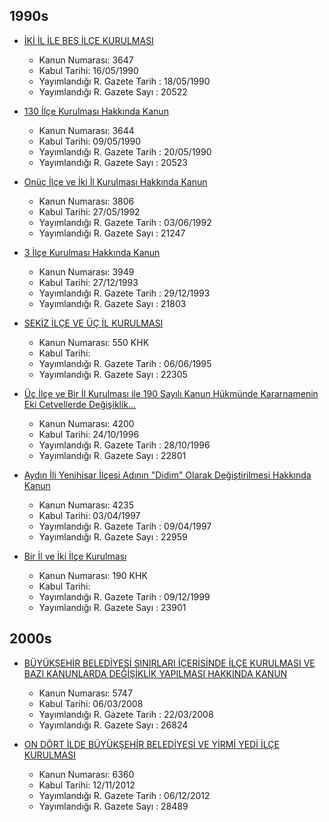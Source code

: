 ## 1990s

* [İKİ İL İLE BEŞ İLÇE KURULMASI](http://www.mevzuat.gov.tr/MevzuatMetin/1.5.3647.pdf)
    * Kanun Numarası: 3647
    * Kabul Tarihi: 16/05/1990
    * Yayımlandığı R. Gazete Tarih : 18/05/1990
    * Yayımlandığı R. Gazete Sayı : 20522

* [130 İlçe Kurulması Hakkında Kanun](http://www.resmigazete.gov.tr/arsiv/20523.pdf)
    * Kanun Numarası: 3644 
    * Kabul Tarihi: 09/05/1990
    * Yayımlandığı R. Gazete Tarih : 20/05/1990
    * Yayımlandığı R. Gazete Sayı : 20523

* [Onüç İlçe ve İki İl Kurulması Hakkında Kanun](http://www.resmigazete.gov.tr/arsiv/21247_1.pdf)
    * Kanun Numarası: 3806
    * Kabul Tarihi: 27/05/1992
    * Yayımlandığı R. Gazete Tarih : 03/06/1992
    * Yayımlandığı R. Gazete Sayı : 21247

* [3 İlçe Kurulması Hakkında Kanun](http://www.mevzuat.gov.tr/MevzuatMetin/1.5.3949.pdf)
    * Kanun Numarası: 3949 
    * Kabul Tarihi: 27/12/1993 
    * Yayımlandığı R. Gazete Tarih : 29/12/1993
    * Yayımlandığı R. Gazete Sayı : 21803

* [SEKİZ İLÇE VE ÜÇ İL KURULMASI](http://www.mevzuat.gov.tr/MevzuatMetin/4.5.550.pdf)
    * Kanun Numarası: 550 KHK
    * Kabul Tarihi: 
    * Yayımlandığı R. Gazete Tarih : 06/06/1995
    * Yayımlandığı R. Gazete Sayı : 22305

* [Üç  İlçe  ve  Bir İl Kurulması ile  190  Sayılı  Kanun  Hükmünde  Kararnamenin  Eki  Cetvellerde Değişiklik...](http://www.resmigazete.gov.tr/arsiv/22801.pdf)
    * Kanun Numarası: 4200
    * Kabul Tarihi: 24/10/1996
    * Yayımlandığı R. Gazete Tarih : 28/10/1996
    * Yayımlandığı R. Gazete Sayı : 22801

* [Aydın İli Yenihisar İlçesi  Adının  "Didim" Olarak Değiştirilmesi  Hakkında  Kanun](http://www.resmigazete.gov.tr/arsiv/22959.pdf)
    * Kanun Numarası: 4235
    * Kabul Tarihi: 03/04/1997
    * Yayımlandığı R. Gazete Tarih : 09/04/1997
    * Yayımlandığı R. Gazete Sayı : 22959

* [Bir İl ve İki İlçe Kurulması](http://www.resmigazete.gov.tr/arsiv/23901.pdf)
    * Kanun Numarası: 190 KHK
    * Kabul Tarihi: 
    * Yayımlandığı R. Gazete Tarih : 09/12/1999
    * Yayımlandığı R. Gazete Sayı : 23901		

## 2000s   

* [BÜYÜKŞEHİR BELEDİYESİ SINIRLARI İÇERİSİNDE İLÇE KURULMASI VE BAZI KANUNLARDA DEĞİŞİKLİK YAPILMASI HAKKINDA KANUN](http://www.resmigazete.gov.tr/eskiler/2008/03/20080322M1-1.htm)
    * Kanun Numarası: 5747
    * Kabul Tarihi: 06/03/2008
    * Yayımlandığı R. Gazete Tarih : 22/03/2008
    * Yayımlandığı R. Gazete Sayı : 26824	

* [ON DÖRT İLDE BÜYÜKŞEHİR BELEDİYESİ VE YİRMİ YEDİ İLÇE KURULMASI](http://www.mevzuat.gov.tr/MevzuatMetin/1.5.6360.pdf)
    * Kanun Numarası: 6360
    * Kabul Tarihi: 12/11/2012
    * Yayımlandığı R. Gazete Tarih : 06/12/2012
    * Yayımlandığı R. Gazete Sayı : 28489

